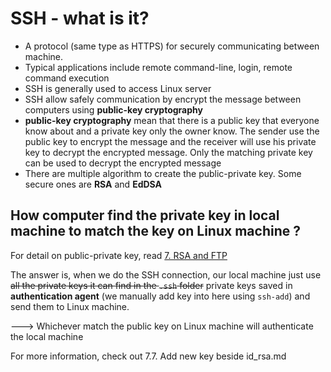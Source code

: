 # SSH - what is it?

- A protocol (same type as HTTPS) for securely communicating between machine.
- Typical applications include remote command-line, login, remote command execution
- SSH is generally used to access Linux server
- SSH allow safely communication by encrypt the message between computers using **public-key cryptography**
- **public-key cryptography** mean that there is a public key that everyone know about and a private key only the owner know. The sender use the public key to encrypt the message and the receiver will use his private key to decrypt the encrypted message. Only the matching private key can be used to decrypt the encrypted message
- There are multiple algorithm to create the public-private key.
  Some secure ones are **RSA** and **EdDSA**

## How computer find the private key in local machine to match the key on Linux machine ?

For detail on public-private key, read [7. RSA and FTP](https://github.com/AnnLe4869/linode-learning/blob/main/7.%20RSA%20and%20FTP.md)

The answer is, when we do the SSH connection, our local machine just use ~~all the private keys it can find in the `.ssh` folder~~ private keys saved in **authentication agent** (we manually add key into here using `ssh-add`) and send them to Linux machine.

---> Whichever match the public key on Linux machine will authenticate the local machine

For more information, check out 7.7. Add new key beside id_rsa.md
